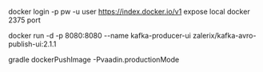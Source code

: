 docker login -p pw -u user https://index.docker.io/v1
expose local docker 2375 port

docker run -d -p 8080:8080 --name kafka-producer-ui zalerix/kafka-avro-publish-ui:2.1.1

gradle dockerPushImage -Pvaadin.productionMode
